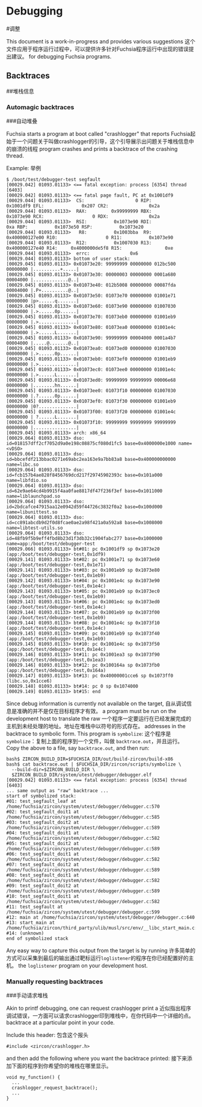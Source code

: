 # Debugging
#调整

This document is a work-in-progress and provides various suggestions
这个文件应用于程序运行过程中，可以提供许多针对Fuchsia程序运行中出现的错误提出建议。
for debugging Fuchsia programs.

## Backtraces
##堆栈信息

### Automagic backtraces
###自动堆叠

Fuchsia starts a program at boot called "crashlogger" that reports
Fuchsia起始于一个问题关于叫做crashlogger的引导，这个引导展示出问题关于堆栈信息中的崩溃的线程
program crashes and prints a backtrace of the crashing thread.

Example:
举例

```
$ /boot/test/debugger-test segfault
[00029.042] 01093.01133> <== fatal exception: process [6354] thread [6403]
[00029.042] 01093.01133> <== fatal page fault, PC at 0x1001df9
[00029.044] 01093.01133>  CS:                   0 RIP:          0x1001df9 EFL:              0x207 CR2:               0x2a
[00029.044] 01093.01133>  RAX:         0x99999999 RBX:          0x1073e90 RCX:                  0 RDX:               0x2a
[00029.044] 01093.01133>  RSI:          0x1073e90 RDI:                0xa RBP:          0x1073e50 RSP:          0x1073e20
[00029.044] 01093.01133>   R8:          0x1003bba  R9:     0x400000127e00 R10:                  0 R11:          0x1073e90
[00029.044] 01093.01133>  R12:          0x1007030 R13:     0x400000127e40 R14:     0x4000000de5f8 R15:                0xe
[00029.044] 01093.01133>  errc:               0x6
[00029.044] 01093.01133> bottom of user stack:
[00029.045] 01093.01133> 0x01073e20: 99999999 00000000 012bc500 00000000 |..........+.....|
[00029.045] 01093.01133> 0x01073e30: 00000003 00000000 0001a680 00004000 |.............@..|
[00029.045] 01093.01133> 0x01073e40: 012b5008 00000000 00087fda 00004000 |.P+..........@..|
[00029.045] 01093.01133> 0x01073e50: 01073e70 00000000 01001e71 00000000 |p>......q.......|
[00029.045] 01093.01133> 0x01073e60: 01073e90 00000000 01007030 00000000 |.>......0p......|
[00029.045] 01093.01133> 0x01073e70: 01073eb0 00000000 01001eb9 00000000 |.>..............|
[00029.045] 01093.01133> 0x01073e80: 01073ea0 00000000 01001e4c 00000000 |.>......L.......|
[00029.045] 01093.01133> 0x01073e90: 99999999 00004000 0001a4b7 00004000 |.....@.......@..|
[00029.045] 01093.01133> 0x01073ea0: 01073ed0 00000000 01007030 00000000 |.>......0p......|
[00029.045] 01093.01133> 0x01073eb0: 01073ef0 00000000 01001eb9 00000000 |.>..............|
[00029.045] 01093.01133> 0x01073ec0: 01073ee0 00000000 01001e4c 00000000 |.>......L.......|
[00029.045] 01093.01133> 0x01073ed0: 99999999 99999999 00006e68 00000000 |........hn......|
[00029.045] 01093.01133> 0x01073ee0: 01073f10 00000000 01007030 00000000 |.?......0p......|
[00029.045] 01093.01133> 0x01073ef0: 01073f30 00000000 01001eb9 00000000 |0?..............|
[00029.045] 01093.01133> 0x01073f00: 01073f20 00000000 01001e4c 00000000 | ?......L.......|
[00029.045] 01093.01133> 0x01073f10: 99999999 99999999 99999999 00000000 |................|
[00029.045] 01093.01133> arch: x86_64
[00029.064] 01093.01133> dso: id=018157dff2cf7052d9a0e198c08875cf080d1fc5 base=0x4000000e1000 name=<vDSO>
[00029.064] 01093.01133> dso: id=bbcefdf213bbac0271e69abc2ea163e9a7bb83a8 base=0x400000000000 name=libc.so
[00029.064] 01093.01133> dso: id=fcb157b4ae828f8456769dcd217f29745902393c base=0x101a000 name=libfdio.so
[00029.064] 01093.01133> dso: id=62e9ae64cd4b9915f4aa0fae8817df47f236f3ef base=0x1011000 name=liblaunchpad.so
[00029.064] 01093.01133> dso: id=2bdcafce47915aa12e0942d59f44726c3832f0a2 base=0x100d000 name=libunittest.so
[00029.064] 01093.01133> dso: id=cc891abcdb9d2f0d8fcae0ae2a98f421a0a592a8 base=0x1008000 name=libtest-utils.so
[00029.064] 01093.01133> dso: id=48fb9f5b9eff4fbd8b23d1f3db32c1904fabc277 base=0x1000000 name=app:/boot/test/debugger-test
[00029.066] 01093.01133> bt#01: pc 0x1001df9 sp 0x1073e20 (app:/boot/test/debugger-test,0x1df9)
[00029.141] 01093.01133> bt#02: pc 0x1001e71 sp 0x1073e60 (app:/boot/test/debugger-test,0x1e71)
[00029.141] 01093.01133> bt#03: pc 0x1001eb9 sp 0x1073e80 (app:/boot/test/debugger-test,0x1eb9)
[00029.142] 01093.01133> bt#04: pc 0x1001e4c sp 0x1073e90 (app:/boot/test/debugger-test,0x1e4c)
[00029.143] 01093.01133> bt#05: pc 0x1001eb9 sp 0x1073ec0 (app:/boot/test/debugger-test,0x1eb9)
[00029.143] 01093.01133> bt#06: pc 0x1001e4c sp 0x1073ed0 (app:/boot/test/debugger-test,0x1e4c)
[00029.144] 01093.01133> bt#07: pc 0x1001eb9 sp 0x1073f00 (app:/boot/test/debugger-test,0x1eb9)
[00029.144] 01093.01133> bt#08: pc 0x1001e4c sp 0x1073f10 (app:/boot/test/debugger-test,0x1e4c)
[00029.145] 01093.01133> bt#09: pc 0x1001eb9 sp 0x1073f40 (app:/boot/test/debugger-test,0x1eb9)
[00029.145] 01093.01133> bt#10: pc 0x1001e4c sp 0x1073f50 (app:/boot/test/debugger-test,0x1e4c)
[00029.146] 01093.01133> bt#11: pc 0x1001ea3 sp 0x1073f90 (app:/boot/test/debugger-test,0x1ea3)
[00029.146] 01093.01133> bt#12: pc 0x100164a sp 0x1073fb0 (app:/boot/test/debugger-test,0x164a)
[00029.147] 01093.01133> bt#13: pc 0x40000001cce6 sp 0x1073ff0 (libc.so,0x1cce6)
[00029.148] 01093.01133> bt#14: pc 0 sp 0x1074000
[00029.149] 01093.01133> bt#15: end
```

Since debug information is currently not available on the target,
自从调试信息是准确的并不是仅在目标程序才有效。
a program must be run on the development host to translate the raw
一个程序一定要运行在已经发展完成的主机到未经处理的地址。地址在堆栈中以符号的形式存在。
addresses in the backtrace to symbolic form. This program is `symbolize`:
这个程序是`symbolize`：复制上面的程序到一个文件，叫做 `backtrace.out`，并且运行。
Copy the above to a file, say `backtrace.out`, and then run:

```
bash$ ZIRCON_BUILD_DIR=$FUCHSIA_DIR/out/build-zircon/build-x86
bash$ cat backtrace.out | $FUCHSIA_DIR/zircon/scripts/symbolize \
  --build-dir=$ZIRCON_BUILD_DIR \
  $ZIRCON_BUILD_DIR/system/utest/debugger/debugger.elf
[00029.042] 01093.01133> <== fatal exception: process [6354] thread [6403]
... same output as "raw" backtrace ...
start of symbolized stack:
#01: test_segfault_leaf at /home/fuchsia/zircon/system/utest/debugger/debugger.c:570
#02: test_segfault_doit1 at /home/fuchsia/zircon/system/utest/debugger/debugger.c:585
#03: test_segfault_doit2 at /home/fuchsia/zircon/system/utest/debugger/debugger.c:589
#04: test_segfault_doit1 at /home/fuchsia/zircon/system/utest/debugger/debugger.c:582
#05: test_segfault_doit2 at /home/fuchsia/zircon/system/utest/debugger/debugger.c:589
#06: test_segfault_doit1 at /home/fuchsia/zircon/system/utest/debugger/debugger.c:582
#07: test_segfault_doit2 at /home/fuchsia/zircon/system/utest/debugger/debugger.c:589
#08: test_segfault_doit1 at /home/fuchsia/zircon/system/utest/debugger/debugger.c:582
#09: test_segfault_doit2 at /home/fuchsia/zircon/system/utest/debugger/debugger.c:589
#10: test_segfault_doit1 at /home/fuchsia/zircon/system/utest/debugger/debugger.c:582
#11: test_segfault at /home/fuchsia/zircon/system/utest/debugger/debugger.c:599
#12: main at /home/fuchsia/zircon/system/utest/debugger/debugger.c:640
#13: start_main at /home/fuchsia/zircon/third_party/ulib/musl/src/env/__libc_start_main.c:47
#14: (unknown)
end of symbolized stack
```

Any easy way to capture this output from the target is by running
许多简单的方式可以采集到最后的输出通过靶标运行`loglistener`的程序在你已经配置好的主机。
the `loglistener` program on your development host.

### Manually requesting backtraces
###手动请求堆栈

Akin to printf debugging, one can request crashlogger print a
近似指出程序调试错误，一方面可以请求crashlogger印到堆栈中，在你代码中一个详细的点。
backtrace at a particular point in your code.

Include this header:
包含这个报头

```
#include <zircon/crashlogger.h>
```

and then add the following where you want the backtrace printed:
接下来添加下面的程序到你希望你的堆栈在哪里显示。

```
void my_function() {
  ...
  crashlogger_request_backtrace();
  ...
}
```
